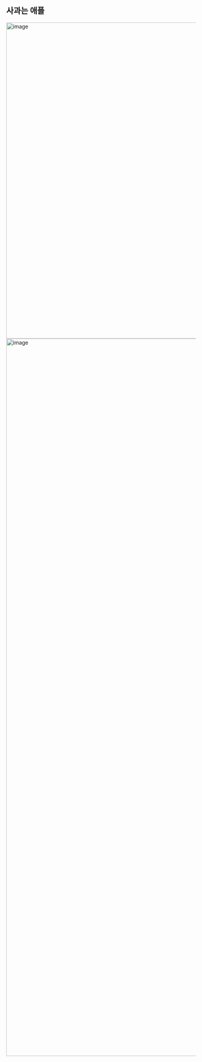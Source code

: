 <h2>사과는 애플</h2>

<img width="841" alt="image" src="https://github.com/choeseonmin/AppleToy/assets/129834569/9adfe123-5c27-4f49-a759-68409656b910">
<img width="1909" alt="image" src="https://github.com/choeseonmin/AppleToy/assets/129834569/8006e6ae-3e8f-45e1-9154-ab0dcf3754d9">


